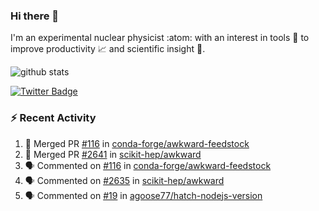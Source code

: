### Hi there 👋 

I'm an experimental nuclear physicist :atom: with an interest in tools :wrench: to improve productivity :chart_with_upwards_trend: and scientific insight :telescope:.

![github stats](https://github-readme-stats.vercel.app/api?username=agoose77&show_icons=true&hide_rank=true&hide_title=true&bg_color=30,e76445,904e95&text_color=efe3ec&icon_color=efe3ec)
<!--
**agoose77/agoose77** is a ✨ _special_ ✨ repository because its `README.md` (this file) appears on your GitHub profile.

Here are some ideas to get you started:

- 🔭 I’m currently working on ...
- 🌱 I’m currently learning ...
- 👯 I’m looking to collaborate on ...
- 🤔 I’m looking for help with ...
- 💬 Ask me about ...
- 📫 How to reach me: ...
- 😄 Pronouns: ...
- ⚡ Fun fact: ...
-->

[![Twitter Badge](https://img.shields.io/twitter/follow/agoose77?style=flat-square&logo=Twitter&logoColor=white&color=cornflowerblue)](https://twitter.com/agoose77)

### :zap: Recent Activity

<!--START_SECTION:activity-->
1. 🎉 Merged PR [#116](https://github.com/conda-forge/awkward-feedstock/pull/116) in [conda-forge/awkward-feedstock](https://github.com/conda-forge/awkward-feedstock)
2. 🎉 Merged PR [#2641](https://github.com/scikit-hep/awkward/pull/2641) in [scikit-hep/awkward](https://github.com/scikit-hep/awkward)
3. 🗣 Commented on [#116](https://github.com/conda-forge/awkward-feedstock/pull/116#issuecomment-1675842662) in [conda-forge/awkward-feedstock](https://github.com/conda-forge/awkward-feedstock)
4. 🗣 Commented on [#2635](https://github.com/scikit-hep/awkward/pull/2635#issuecomment-1675449122) in [scikit-hep/awkward](https://github.com/scikit-hep/awkward)
5. 🗣 Commented on [#19](https://github.com/agoose77/hatch-nodejs-version/issues/19#issuecomment-1675448387) in [agoose77/hatch-nodejs-version](https://github.com/agoose77/hatch-nodejs-version)
<!--END_SECTION:activity-->
